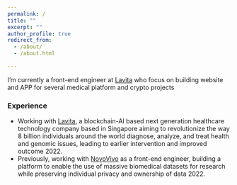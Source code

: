 ```yaml
---
permalink: / 
title: ""
excerpt: ""
author_profile: true
redirect_from:
  - /about/
  - /about.html

---
```


I’m currently a front-end engineer at [Lavita](https://www.lavita.ai/) who focus on building website and APP for several medical platform and crypto projects

### Experience
* Working with [Lavita](https://www.lavita.ai/), a blockchain-AI based next generation healthcare technology company based in Singapore aiming to revolutionize the way 8 billion individuals around the world diagnose, analyze, and treat health and genomic issues, leading to earlier intervention and improved outcome 2022.
* Previously, working with [NovoVivo](http://www.novovivo.io/) as a front-end engineer, building a platform to enable the use of massive biomedical datasets for research while preserving individual privacy and ownership of data 2022.
